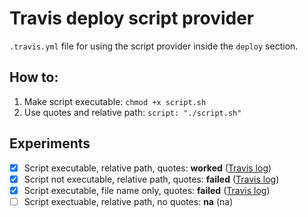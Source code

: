 # Travis deploy script provider

`.travis.yml` file for using the script provider inside the `deploy` section.

## How to:

1. Make script executable: `chmod +x script.sh`
2. Use quotes and relative path: `script: "./script.sh"`

## Experiments

- [x] Script executable, relative path, quotes: **worked** ([Travis log](https://travis-ci.org/filipre/travis-deploy-script-yml/builds/136508863))
- [x] Script not executable, relative path, quotes: **failed** ([Travis log](https://travis-ci.org/filipre/travis-deploy-script-yml/builds/136511458))
- [x] Script executable, file name only, quotes: **failed** ([Travis log](https://travis-ci.org/filipre/travis-deploy-script-yml/builds/136514030))
- [ ] Script exectuable, relative path, no quotes: **na** (na)
